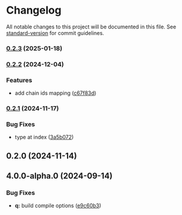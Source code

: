 # Changelog

All notable changes to this project will be documented in this file. See [standard-version](https://github.com/conventional-changelog/standard-version) for commit guidelines.

### [0.2.3](https://github.com/mguleryuz/geckoterm/compare/v0.2.2...v0.2.3) (2025-01-18)

### [0.2.2](https://github.com/mguleryuz/geckoterm/compare/v0.2.1...v0.2.2) (2024-12-04)

### Features

- add chain ids mapping ([c67f83d](https://github.com/mguleryuz/geckoterm/commit/c67f83d85977bc9e020e16054c93d456e72b825e))

### [0.2.1](https://github.com/mguleryuz/geckoterm/compare/v0.2.0...v0.2.1) (2024-11-17)

### Bug Fixes

- type at index ([3a5b072](https://github.com/mguleryuz/geckoterm/commit/3a5b0721af996cf5b9e0903aae3c59466920c18b))

## 0.2.0 (2024-11-14)

## 4.0.0-alpha.0 (2024-09-14)

### Bug Fixes

- **q:** build compile options ([e9c60b3](https://github.com/mguleryuz/ai-crypto-trader/commit/e9c60b3f6ae45331746bba80d8f56706697b677c))
